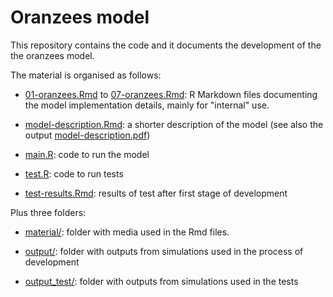 # Oranzees model

This repository contains the code and it documents the development of the the oranzees model.

The material is organised as follows:

* [01-oranzees.Rmd](01-oranzees.Rmd) to [07-oranzees.Rmd](07-oranzees.Rmd): R Markdown files documenting the model implementation details, mainly for "internal" use.

* [model-description.Rmd](model-description.Rmd): a shorter description of the model (see also the output [model-description.pdf](model-description.pdf))

* [main.R](main.R): code to run the model

* [test.R](test.R): code to run tests

* [test-results.Rmd](test-results.Rmd): results of test after first stage of development

Plus three folders:

* [material/](material): folder with media used in the Rmd files.

* [output/](output): folder with outputs from simulations used in the process of development

* [output_test/](output_test): folder with outputs from simulations used in the tests